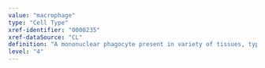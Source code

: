 ```yaml
---
value: "macrophage"
type: "Cell Type"
xref-identifier: "0000235"
xref-dataSource: "CL"
definition: "A mononuclear phagocyte present in variety of tissues, typically differentiated from monocytes, capable of phagocytosing a variety of extracellular particulate material, including immune complexes, microorganisms, and dead cells.|Morphology: Diameter 30_M-80 _M, abundant cytoplasm, low N/C ratio, eccentric nucleus. Irregular shape with pseudopods, highly adhesive. Contain vacuoles and phagosomes, may contain azurophilic granules; markers: Mouse & Human: CD68, in most cases CD11b. Mouse: in most cases F4/80+; role or process: immune, antigen presentation, & tissue remodelling; lineage: hematopoietic, myeloid."
level: "4"
---
```

